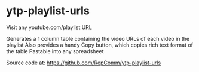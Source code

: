 # ytp-playlist-urls

Visit any youtube.com/playlist URL

Generates a 1 column table containing the video URLs of each video in the playlist
Also provides a handy Copy button, which copies rich text format of the table
Pastable into any spreadsheet

Source code at: https://github.com/RepComm/ytp-playlist-urls

